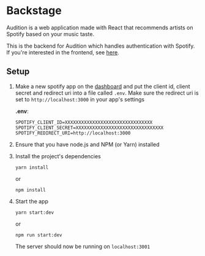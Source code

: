 # Backstage

Audition is a web application made with React that recommends artists on Spotify based on your music taste. 

This is the backend for Audition which handles authentication with Spotify. If you're interested in the frontend, see [here](https://github.com/cbyrneee/audition).

## Setup 
1. Make a new spotify app on the [dashboard](https://developer.spotify.com/dashboard/) and put the client id, client secret and redirect uri into a file called ``.env``. Make sure the redirect uri is set to ``http://localhost:3000`` in your app's settings

    **.env**:
    ```
    SPOTIFY_CLIENT_ID=XXXXXXXXXXXXXXXXXXXXXXXXXXXXXXXX
    SPOTIFY_CLIENT_SECRET=XXXXXXXXXXXXXXXXXXXXXXXXXXXXXXXX
    SPOTIFY_REDIRECT_URI=http://localhost:3000
    ```
2. Ensure that you have node.js and NPM (or Yarn) installed
3. Install the project's dependencies
   ```
   yarn install
   ```
   or
   ```
   npm install
   ```
4. Start the app
   ```
   yarn start:dev
   ```
   or
   ```
   npm run start:dev
   ```

   The server should now be running on ``localhost:3001``
